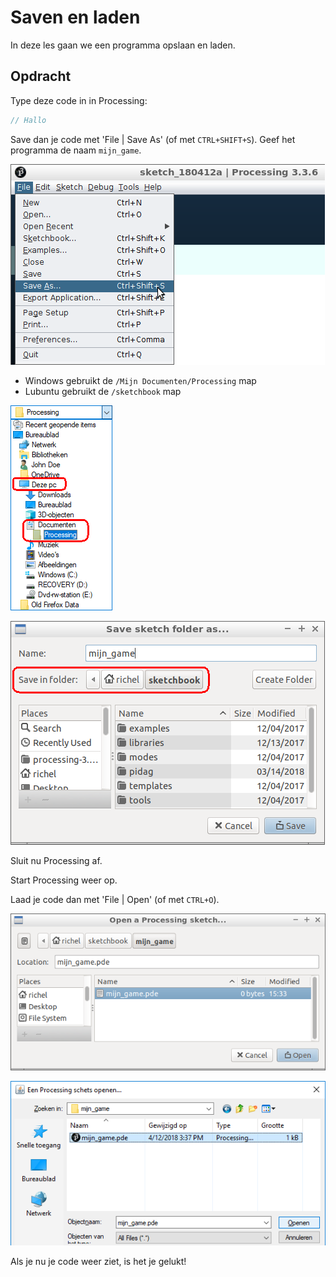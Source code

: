 # Saven en laden

In deze les gaan we een programma opslaan en laden.

## Opdracht

Type deze code in in Processing:

```c++
// Hallo
```

Save dan je code met 'File | Save As' (of met `CTRL+SHIFT+S`). 
Geef het programma de naam `mijn_game`.

![File | Save As](processing_save_as.png)

 * Windows gebruikt de `/Mijn Documenten/Processing` map
 * Lubuntu gebruikt de `/sketchbook` map

![Windows gebruikt de `/Mijn Documenten/Processing` map](save_windows_folder_annotated.png)

![Lubuntu gebruikt de `/sketchbook` map](save_lubuntu_folder_annotated.png)

Sluit nu Processing af.

Start Processing weer op. 

Laad je code dan met 'File | Open' (of met `CTRL+O`).

![File | Open](load_lubuntu.png)

![File | Open](load_windows.png)

Als je nu je code weer ziet, is het je gelukt!

